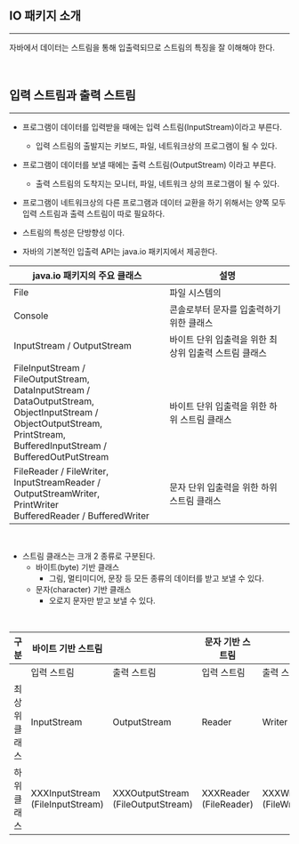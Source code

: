 ## IO 패키지  소개
---
자바에서 데이터는 스트림을 통해 입출력되므로 스트림의 특징을 잘 이해해야 한다.

<br>

## 입력 스트림과 출력 스트림
---
- 프로그램이 데이터를 입력받을 때에는 입력 스트림(InputStream)이라고 부른다.
    - 입력 스트림의 출발지는 키보드, 파일, 네트워크상의 프로그램이 될 수 있다.
- 프로그램이 데이터를 보낼 때에는 출력 스트림(OutputStream) 이라고 부른다.
    - 출력 스트림의 도착지는 모니터, 파일, 네트워크 상의 프로그램이 될 수 있다.

- 프로그램이 네트워크상의 다른 프로그램과 데이터 교환을 하기 위해서는 양쪽 모두 입력 스트림과 출력 스트림이 따로 필요하다.
- 스트림의 특성은 단방향성 이다.

 - 자바의 기본적인 입출력 API는 java.io 패키지에서 제공한다.

 |java.io 패키지의 주요 클래스|설명|
 |----|----|
 |File|파일 시스템의 |파일 정보를 얻기 위한 클래스|
 |Console|콘솔로부터 문자를 입출력하기 위한 클래스|
 |InputStream / OutputStream|바이트 단위 입출력을 위한 최상위 입출력 스트림 클래스|
 |FileInputStream / FileOutputStream,<br>  DataInputStream / DataOutputStream, <br> ObjectInputStream / ObjectOutputStream, <br> PrintStream, <br> BufferedInputStream / BufferedOutPutStream |바이트 단위 입출력을 위한 하위 스트림 클래스|
 |FileReader / FileWriter, <br> InputStreamReader / OutputStreamWriter, <br> PrintWriter <br> BufferedReader / BufferedWriter|문자 단위 입출력을 위한 하위 스트림 클래스|


 <br>

 - 스트림 클래스는 크개 2 종류로 구분된다.
    - 바이트(byte) 기반 클래스
        - 그림, 멀티미디어, 문장 등 모든 종류의 데이터를 받고 보낼 수 있다.
    - 문자(character) 기반 클래스
        - 오로지 문자만 받고 보낼 수 있다.

<br>

|구분|바이트 기반 스트림||문자 기반 스트림||
|---|---|----|----|----|
||입력 스트림|출력 스트림|입력 스트림|출력 스트림|
|최상위 클래스|InputStream|OutputStream|Reader|Writer|
|하위 클래스|XXXInputStream<br>(FileInputStream)|XXXOutputStream<br>(FileOutputStream)|XXXReader<br>(FileReader)|XXXWriter<br>(FileWriter)|


